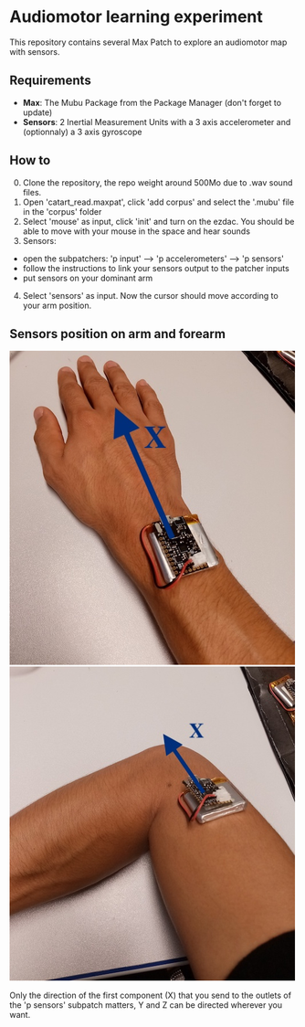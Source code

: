 # Audiomotor learning experiment

This repository contains several Max Patch to explore an audiomotor map with sensors.

## Requirements
- **Max**: The Mubu Package from the Package Manager (don't forget to update)
- **Sensors**: 2 Inertial Measurement Units with a 3 axis accelerometer and (optionnaly) a 3 axis gyroscope

## How to
0. Clone the repository, the repo weight around 500Mo due to .wav sound files.
1. Open 'catart_read.maxpat', click 'add corpus' and select the '.mubu' file in the 'corpus' folder
2. Select 'mouse' as input, click 'init' and turn on the ezdac. You should be able to move with your mouse in the space and hear sounds
3. Sensors:
  - open the subpatchers: 'p input' --> 'p accelerometers' --> 'p sensors'
  - follow the instructions to link your sensors output to the patcher inputs
  - put sensors on your dominant arm
4. Select 'sensors' as input. Now the cursor should move according to your arm position.

## Sensors position on arm and forearm
![alt text](./readme-assets/arm.jpg) ![alt text](./readme-assets/forearm.jpg)

Only the direction of the first component (X) that you send to the outlets of the 'p sensors' subpatch matters, Y and Z can be directed wherever you want.
